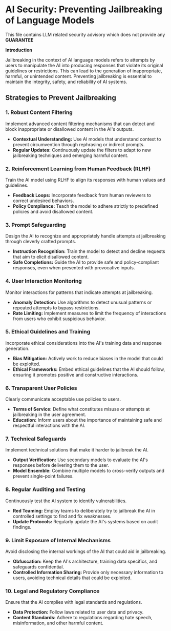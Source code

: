 # AI Security: Preventing Jailbreaking of Language Models

This file contains LLM related security advisory which does not provide any **GUARANTEE**

**Introduction**

Jailbreaking in the context of AI language models refers to attempts by users to manipulate the AI into producing responses that violate its original guidelines or restrictions. This can lead to the generation of inappropriate, harmful, or unintended content. Preventing jailbreaking is essential to maintain the integrity, safety, and reliability of AI systems.

## Strategies to Prevent Jailbreaking

### 1. **Robust Content Filtering**

Implement advanced content filtering mechanisms that can detect and block inappropriate or disallowed content in the AI's outputs.

- **Contextual Understanding:** Use AI models that understand context to prevent circumvention through rephrasing or indirect prompts.
- **Regular Updates:** Continuously update the filters to adapt to new jailbreaking techniques and emerging harmful content.

### 2. **Reinforcement Learning from Human Feedback (RLHF)**

Train the AI model using RLHF to align its responses with human values and guidelines.

- **Feedback Loops:** Incorporate feedback from human reviewers to correct undesired behaviors.
- **Policy Compliance:** Teach the model to adhere strictly to predefined policies and avoid disallowed content.

### 3. **Prompt Safeguarding**

Design the AI to recognize and appropriately handle attempts at jailbreaking through cleverly crafted prompts.

- **Instruction Recognition:** Train the model to detect and decline requests that aim to elicit disallowed content.
- **Safe Completions:** Guide the AI to provide safe and policy-compliant responses, even when presented with provocative inputs.

### 4. **User Interaction Monitoring**

Monitor interactions for patterns that indicate attempts at jailbreaking.

- **Anomaly Detection:** Use algorithms to detect unusual patterns or repeated attempts to bypass restrictions.
- **Rate Limiting:** Implement measures to limit the frequency of interactions from users who exhibit suspicious behavior.

### 5. **Ethical Guidelines and Training**

Incorporate ethical considerations into the AI's training data and response generation.

- **Bias Mitigation:** Actively work to reduce biases in the model that could be exploited.
- **Ethical Frameworks:** Embed ethical guidelines that the AI should follow, ensuring it promotes positive and constructive interactions.

### 6. **Transparent User Policies**

Clearly communicate acceptable use policies to users.

- **Terms of Service:** Define what constitutes misuse or attempts at jailbreaking in the user agreement.
- **Education:** Inform users about the importance of maintaining safe and respectful interactions with the AI.

### 7. **Technical Safeguards**

Implement technical solutions that make it harder to jailbreak the AI.

- **Output Verification:** Use secondary models to evaluate the AI's responses before delivering them to the user.
- **Model Ensemble:** Combine multiple models to cross-verify outputs and prevent single-point failures.

### 8. **Regular Auditing and Testing**

Continuously test the AI system to identify vulnerabilities.

- **Red Teaming:** Employ teams to deliberately try to jailbreak the AI in controlled settings to find and fix weaknesses.
- **Update Protocols:** Regularly update the AI's systems based on audit findings.

### 9. **Limit Exposure of Internal Mechanisms**

Avoid disclosing the internal workings of the AI that could aid in jailbreaking.

- **Obfuscation:** Keep the AI's architecture, training data specifics, and safeguards confidential.
- **Controlled Information Sharing:** Provide only necessary information to users, avoiding technical details that could be exploited.

### 10. **Legal and Regulatory Compliance**

Ensure that the AI complies with legal standards and regulations.

- **Data Protection:** Follow laws related to user data and privacy.
- **Content Standards:** Adhere to regulations regarding hate speech, misinformation, and other harmful content.
